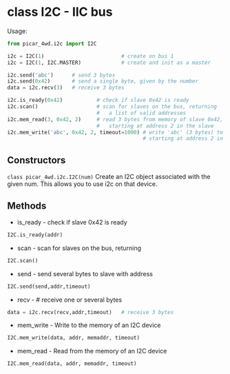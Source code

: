 # class I2C - IIC bus

Usage:
```python
from picar_4wd.i2c import I2C

i2c = I2C(1)                         # create on bus 1
i2c = I2C(1, I2C.MASTER)             # create and init as a master

i2c.send('abc')      # send 3 bytes
i2c.send(0x42)       # send a single byte, given by the number
data = i2c.recv(3)   # receive 3 bytes

i2c.is_ready(0x42)           # check if slave 0x42 is ready
i2c.scan()                   # scan for slaves on the bus, returning
                             #   a list of valid addresses
i2c.mem_read(3, 0x42, 2)     # read 3 bytes from memory of slave 0x42,
                             #   starting at address 2 in the slave
i2c.mem_write('abc', 0x42, 2, timeout=1000) # write 'abc' (3 bytes) to memory of slave 0x42
                                            # starting at address 2 in the slave, timeout after 1 second
```
## Constructors
```class picar_4wd.i2c.I2C(num)```
Create an I2C object associated with the given num. This allows you to use i2c on that device.

## Methods
- is_ready - check if slave 0x42 is ready
```python
I2C.is_ready(addr)
```
- scan - scan for slaves on the bus, returning
```python
I2C.scan()
```
- send - send several bytes to slave with address 
```python
I2C.send(send,addr,timeout)
```
- recv - # receive one or several bytes
```python
data = i2c.recv(recv,addr,timeout)   # receive 3 bytes
```
- mem_write - Write to the memory of an I2C device
```python
I2C.mem_write(data, addr, memaddr, timeout)
```
- mem_read - Read from the memory of an I2C device
```python
I2C.mem_read(data, addr, memaddr, timeout)
```